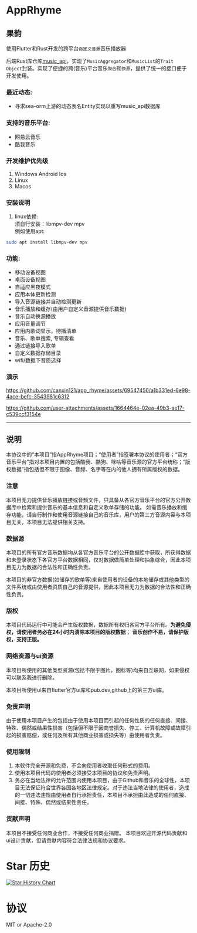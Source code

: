 # AppRhyme
## 果韵
使用Flutter和Rust开发的跨平台`自定义音源`音乐播放器 

后端Rust库仓库[music_api](https://github.com/canxin121/music_api)，实现了`MusicAggregator`和`MusicList`的`Trait Object`封装。实现了便捷的跨(音乐)平台音乐`聚合`和`换源`，提供了统一的接口便于开发使用。

### 最近动态:
- 寻求sea-orm上游的动态表名Entity实现以重写music_api数据库

### 支持的音乐平台:
- 网易云音乐
- 酷我音乐

### 开发维护优先级
1. Windows Android Ios
2. Linux
3. Macos

### 安装说明
1. linux依赖:  
须自行安装：libmpv-dev mpv  
例如使用apt:
```bash
sudo apt install libmpv-dev mpv
```

### 功能:
- 移动设备视图
- 卓面设备视图
- 自适应黑夜模式
- 应用本体更新检测
- 导入音源链接并自动检测更新
- 音乐播放和缓存(由用户自定义音源提供音乐数据)
- 音乐自动换源播放
- 应用音量调节
- 应用内歌词显示，待播清单
- 音乐、歌单搜索, 专辑查看
- 通过链接导入歌单
- 自定义数据存储目录
- wifi/数据下音质选择
### 演示

https://github.com/canxin121/app_rhyme/assets/69547456/a1b331ed-6e98-4ace-befc-3543981c6312  

https://github.com/user-attachments/assets/1664464e-02ea-49b3-ae17-c539ccf3154e  

------
## 说明
本协议中的“本项目”指AppRhyme项目；“使用者”指签署本协议的使用者；“官方音乐平台”指对本项目内置的包括酷我、酷狗、咪咕等音乐源的官方平台统称；“版权数据”指包括但不限于图像、音频、名字等在内的他人拥有所属版权的数据。

### 注意

本项目无力提供音乐播放链接或音频文件，只具备从各官方音乐平台的官方公开数据库中检索和提供音乐的基本信息和自定义歌单存储的功能。
如需音乐播放和缓存功能，请自行制作和使用音源链接自己的音乐库，用户的第三方音源内容与本项目无关，本项目无法提供相关支持。

### 数据源

本项目的所有官方音乐数据均从各官方音乐平台的公开数据库中获取，所获得数据和未登录状态下各官方平台数据相同，仅对数据做简单处理和抽象综合，因此本项目无力为数据的合法性和正确性负责。

本项目的非官方数据(如储存的歌单等)来自使用者的设备的本地储存或其他类型的文件系统或由使用者资质自己的音源提供，因此本项目无力为数据的合法性和正确性负责。

### 版权

本项目代码运行中可能会产生版权数据，数据所有权归各官方平台所有。**为避免侵权，请使用者务必在24小时内清除本项目的版权数据**；
**音乐创作不易，请保护版权，支持正版。**

### 网络资源与ui资源

本项目所使用的其他类型资源(包括不限于图片，图标等)均来自互联网，如果侵权可以联系我进行删除。

本项目所使用ui来自flutter官方ui库和pub.dev,github上的第三方ui库。

### 免责声明

由于使用本项目产生的包括由于使用本项目而引起的任何性质的任何直接、间接、特殊、偶然或结果性损害（包括但不限于因商誉损失、停工、计算机故障或故障引起的损害赔偿，或任何及所有其他商业损害或损失等）由使用者负责。

### 使用限制
1. 本软件完全开源和免费，不会向使用者收取任何形式的费用。
2. 使用本项目代码的使用者必须接受本项目的协议和免责声明。
3. 务必在当地法律的允许范围内使用本项目，由于Github和音乐的全球性，本项目无法保证符合世界各国各地区法律规定。对于违法当地法律的使用者，造成的一切违法违规由使用者自行承担责任，本项目不承担由此造成的任何直接、间接、特殊、偶然或结果性责任。

### 贡献声明

本项目不接受任何商业合作，不接受任何商业捐赠。
本项目欢迎开源代码贡献和ui设计贡献，但请贡献内容符合法律法规和协议要求。

# Star 历史

<a href="https://star-history.com/#canxin121/app_rhyme&Date">
 <picture>
   <source media="(prefers-color-scheme: dark)" srcset="https://api.star-history.com/svg?repos=canxin121/app_rhyme&type=Date&theme=dark" />
   <source media="(prefers-color-scheme: light)" srcset="https://api.star-history.com/svg?repos=canxin121/app_rhyme&type=Date" />
   <img alt="Star History Chart" src="https://api.star-history.com/svg?repos=canxin121/app_rhyme&type=Date" />
 </picture>
</a>


# 协议

MIT or Apache-2.0
